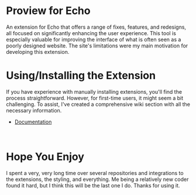 # Proview for Echo
An extension for Echo that offers a range of fixes, features, and redesigns, all focused on significantly enhancing the user experience. This tool is especially valuable for improving the interface of what is often seen as a poorly designed website. The site's limitations were my main motivation for developing this extension.

# Using/Installing the Extension
If you have experience with manually installing extensions, you'll find the process straightforward. However, for first-time users, it might seem a bit challenging. To assist, I've created a comprehensive wiki section with all the necessary information.

* [Documentation](https://github.com/wo-r/proview-for-echo/wiki)

<br>

# Hope You Enjoy
I spent a very, very long time over several repositories and integrations to the extensions, the styling, and everything. Me being a relatively new coder found it hard, but I think this will be the last one I do. Thanks for using it.